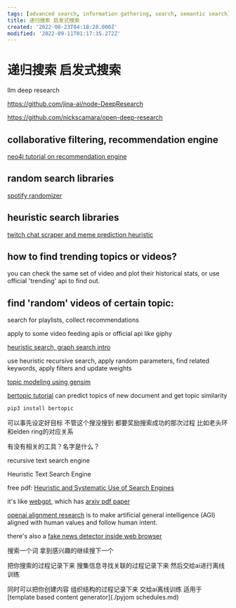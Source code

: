 ```yaml
---
tags: [advanced search, information gathering, search, semantic search]
title: 递归搜索 启发式搜索
created: '2022-08-23T04:18:28.000Z'
modified: '2022-09-11T01:17:35.272Z'
---
```


# 递归搜索 启发式搜索


llm deep research 

https://github.com/jina-ai/node-DeepResearch

https://github.com/nickscamara/open-deep-research

## collaborative filtering, recommendation engine

[neo4j tutorial on recommendation engine](https://neo4j.com/blog/collaborative-filtering-creating-teams/)

## random search libraries

[spotify randomizer](https://github.com/imdadahad/find-random-spotify-songs/blob/master/spotify_client.py)

## heuristic search libraries

[twitch chat scraper and meme prediction heuristic](https://github.com/epeguero/twitch-meme-scraper)

## how to find trending topics or videos?

you can check the same set of video and plot their historical stats, or use official 'trending' api to find out.

## find 'random' videos of certain topic:

search for playlists, collect recommendations

apply to some video feeding apis or official api like giphy

[heuristic search, graph search intro](https://zhuanlan.zhihu.com/p/384614837)

use heuristic recursive search, apply random parameters, find related keywords, apply filters and update weights

[topic modeling using gensim](https://blog.csdn.net/pipisorry/article/details/46447561)

[bertopic tutorial](https://hackernoon.com/nlp-tutorial-topic-modeling-in-python-with-bertopic-372w35l9) can predict topics of new document and get topic similarity

```bash
pip3 install bertopic
```

可以事先设定好目标 不管这个搜没搜到 都要奖励搜索成功的那次过程 比如老头环和elden ring的对应关系

有没有相关的工具？名字是什么？

recursive text search engine

Heuristic Text Search Engine

free pdf: [Heuristic and Systematic Use of Search Engines](https://academic.oup.com/jcmc/article/12/3/778/4582966?login=false)

it's like [webgpt](https://gpt3demo.com/apps/webgpt), which has [arxiv pdf paper](https://arxiv.org/pdf/2112.09332.pdf)

[openai alignment research](https://openai.com/alignment/) is to make artificial general intelligence (AGI) aligned with human values and follow human intent.

there's also a [fake news detector inside web browser](https://github.com/meghu2791/evaluateNeuralFakenewsDetectors)

搜索一个词 拿到感兴趣的继续搜下一个

把你搜索的过程记录下来 搜集信息寻找关联的过程记录下来 然后交给ai进行离线训练

同时可以把你创建内容 组织结构的过程记录下来 交给ai离线训练 适用于[template based content generator](./pyjom schedules.md)
